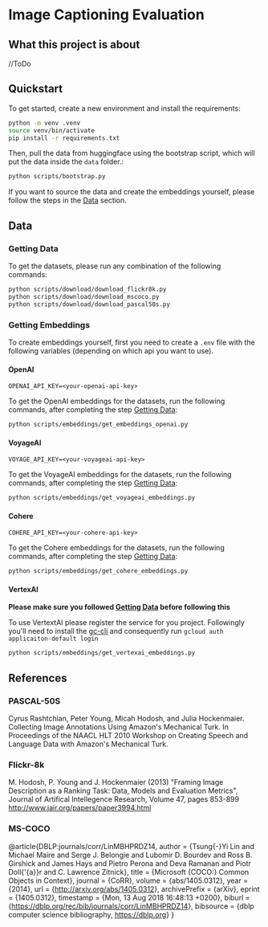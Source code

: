 # Image Captioning Evaluation

## What this project is about

//ToDo

## Quickstart

To get started, create a new environment and install the requirements:

```bash
python -m venv .venv
source venv/bin/activate
pip install -r requirements.txt
```

Then, pull the data from huggingface using the bootstrap script, which will put the data inside the `data` folder.:

```bash
python scripts/bootstrap.py
```

If you want to source the data and create the embeddings yourself, please follow the steps in the [Data](#data) section.

## Data

### Getting Data

To get the datasets, please run any combination of the following commands:

```bash
python scripts/download/download_flickr8k.py
python scripts/download/download_mscoco.py
python scripts/download/download_pascal50s.py
```

### Getting Embeddings

To create embeddings yourself, first you need to create a `.env` file with the following variables (depending on which api you want to use).

#### OpenAI

```env
OPENAI_API_KEY=<your-openai-api-key>
```

To get the OpenAI embeddings for the datasets, run the following commands, after completing the step [Getting Data](#getting-data):

```bash
python scripts/embeddings/get_embeddings_openai.py
```

#### VoyageAI

```env
VOYAGE_API_KEY=<your-voyageai-api-key>
```

To get the VoyageAI embeddings for the datasets, run the following commands, after completing the step [Getting Data](#getting-data):

```bash
python scripts/embeddings/get_voyageai_embeddings.py
```

#### Cohere

```env
COHERE_API_KEY=<your-cohere-api-key>
```

To get the Cohere embeddings for the datasets, run the following commands, after completing the step [Getting Data](#getting-data):

```bash
python scripts/embeddings/get_cohere_embeddings.py
```

#### VertexAI

**Please make sure you followed [Getting Data](#getting-data) before following this**

To use VertextAI please register the service for you project. Followingly you'll need to install the [gc-cli](https://cloud.google.com/sdk/docs/install?hl=de) and consequently run `gcloud auth applicaiton-default login`

```bash
python scripts/embeddings/get_vertexai_embeddings.py
```

## References

### PASCAL-50S

Cyrus Rashtchian, Peter Young, Micah Hodosh, and Julia Hockenmaier. Collecting Image Annotations Using Amazon's Mechanical Turk. In Proceedings of the NAACL HLT 2010 Workshop on Creating Speech and Language Data with Amazon's Mechanical Turk.

### Flickr-8k

M. Hodosh, P. Young and J. Hockenmaier (2013) "Framing Image Description as a Ranking Task: Data, Models and Evaluation Metrics", Journal of Artifical Intellegence Research, Volume 47, pages 853-899
<http://www.jair.org/papers/paper3994.html>

### MS-COCO

@article{DBLP:journals/corr/LinMBHPRDZ14,
author    = {Tsung{-}Yi Lin and Michael Maire and Serge J. Belongie and Lubomir D. Bourdev and Ross B. Girshick and James Hays and Pietro Perona and Deva Ramanan and Piotr Doll{'{a}}r and C. Lawrence Zitnick},
title     = {Microsoft {COCO:} Common Objects in Context},
journal   = {CoRR},
volume    = {abs/1405.0312},
year      = {2014},
url       = {<http://arxiv.org/abs/1405.0312>},
archivePrefix = {arXiv},
eprint    = {1405.0312},
timestamp = {Mon, 13 Aug 2018 16:48:13 +0200},
biburl    = {<https://dblp.org/rec/bib/journals/corr/LinMBHPRDZ14>},
bibsource = {dblp computer science bibliography, <https://dblp.org>}
}
